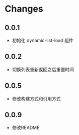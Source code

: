 # Changes

## 0.0.1

* 初始化 dynamic-list-load 组件

## 0.0.2

* 切换列表重新返回之后重置时间

## 0.0.5

* 修改构建方式和引用方式

## 0.0.9

* 修改README
